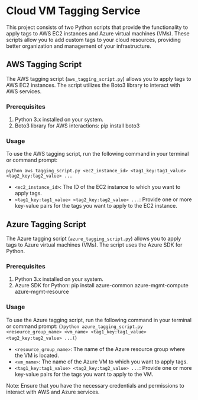 # Cloud VM Tagging Service

This project consists of two Python scripts that provide the functionality to apply tags to AWS EC2 instances and Azure virtual machines (VMs). These scripts allow you to add custom tags to your cloud resources, providing better organization and management of your infrastructure.

## AWS Tagging Script

The AWS tagging script (`aws_tagging_script.py`) allows you to apply tags to AWS EC2 instances. The script utilizes the Boto3 library to interact with AWS services.

### Prerequisites

1. Python 3.x installed on your system.
2. Boto3 library for AWS interactions: pip install boto3

### Usage

To use the AWS tagging script, run the following command in your terminal or command prompt: 

```python aws_tagging_script.py <ec2_instance_id> <tag1_key:tag1_value> <tag2_key:tag2_value> ... ```
- `<ec2_instance_id>`: The ID of the EC2 instance to which you want to apply tags.
- `<tag1_key:tag1_value> <tag2_key:tag2_value> ...`: Provide one or more key-value pairs for the tags you want to apply to the EC2 instance.

## Azure Tagging Script

The Azure tagging script (`azure_tagging_script.py`) allows you to apply tags to Azure virtual machines (VMs). The script uses the Azure SDK for Python.

### Prerequisites

1. Python 3.x installed on your system.
2. Azure SDK for Python: pip install azure-common azure-mgmt-compute azure-mgmt-resource

### Usage

To use the Azure tagging script, run the following command in your terminal or command prompt:
(```)python azure_tagging_script.py <resource_group_name> <vm_name> <tag1_key:tag1_value> <tag2_key:tag2_value> ...(```)

- `<resource_group_name>`: The name of the Azure resource group where the VM is located.
- `<vm_name>`: The name of the Azure VM to which you want to apply tags.
- `<tag1_key:tag1_value> <tag2_key:tag2_value> ...`: Provide one or more key-value pairs for the tags you want to apply to the VM.

Note: Ensure that you have the necessary credentials and permissions to interact with AWS and Azure services.



